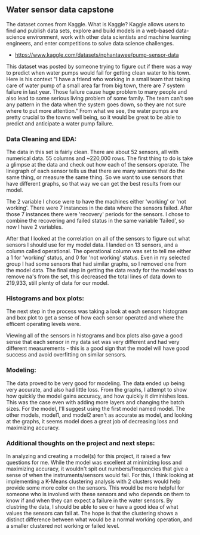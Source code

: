 ## Water sensor data capstone

The dataset comes from Kaggle. What is Kaggle? Kaggle allows users to find and publish data sets, explore and build models in a web-based data-science environment, work with other data scientists and machine learning engineers, and enter competitions to solve data science challenges.  
 - https://www.kaggle.com/datasets/nphantawee/pump-sensor-data
 
 This dataset was posted by someone trying to figure out if there was a way to predict when water pumps would fail for getting clean water to his town.  Here is his context "I have a friend who working in a small team that taking care of water pump of a small area far from big town, there are 7 system failure in last year. Those failure cause huge problem to many people and also lead to some serious living problem of some family. The team can't see any pattern in the data when the system goes down, so they are not sure where to put more attention."  From what we see, the water pumps are pretty crucial to the towns well being, so it would be great to be able to predict and anticipate a water pump failure.
 
 ### Data Cleaning and EDA:
 
 The data in this set is fairly clean.  There are about 52 sensors, all with numerical data.  55 columns and ~220,000 rows.  The first thing to do is take a glimpse at the data and check out how each of the sensors operate.  The linegraph of each sensor tells us that there are many sensors that do the same thing, or measure the same thing.  So we want to use sensors that have different graphs, so that way we can get the best results from our model.
 
 The 2 variable I chose were to have the machines either 'working' or 'not working'.  There were 7 instances in the data where the sensors failed. After those 7 instances there were 'recovery' periods for the sensors.  I chose to combine the recovering and failed status in the same variable 'failed', so now I have 2 variables.
 
 After that I looked at the correlation on all of the sensors to figure out what sensors I should use for my model data. I landed on 13 sensors, and a column called operational.  The operational column was set to tell me either a 1 for 'working' status, and 0 for 'not working' status. Even in my selected group I had some sensors that had similar graphs, so I removed one from the model data. The final step in getting the data ready for the model was to remove na's from the set, this decreased the total lines of data down to 219,933, still plenty of data for our model.
 
 ### Histograms and box plots:
 
 The next step in the process was taking a look at each sensors histogram and box plot to get a sense of how each sensor operated and where the efficent operating levels were.
 
 Viewing all of the sensors in histograms and box plots also gave a good sense that each sensor in my data set was very different and had very different measurements - this is a good sign that the model will have good success and avoid overfitting on similar sensors.
 
 ### Modeling:
 
 The data proved to be very good for modeling.  The data ended up being very accurate, and also had little loss. From the graphs, I attempt to show how quickly the model gains accuracy, and how quickly it diminishes loss.  This was the case even with adding more layers and changing the batch sizes.
 For the model, I'll suggest using the first model named model. The other models, model1, and model2 aren't as accurate as model, and looking at the graphs, it seems model does a great job of decreasing loss and maximizing accuracy.
 
 ### Additional thoughts on the project and next steps:
 In analyzing and creating a model(s) for this project, it raised a few questions for me.  While the model was excellent at minimizing loss and maximizing accuracy, it wouldn't spit out numbers/frequencies that give a sense of when the instruments/sensors would fail.
 For this, I think looking at implementing a K-Means clustering analysis with 2 clusters would help provide some more color on the sensors.  This would be more helpful for someone who is involved with these sensors and who depends on them to know if and when they can expect a failure in the water sensors.  By clustring the data, I should be able to see or have a good idea of what values the sensors can fail at.  The hope is that the clustering shows a distinct difference between what would be a normal working operation, and a smaller clustered not working or failed level.
 
 
 
 
 
 
 
 
 
 
 
 
 
 
 